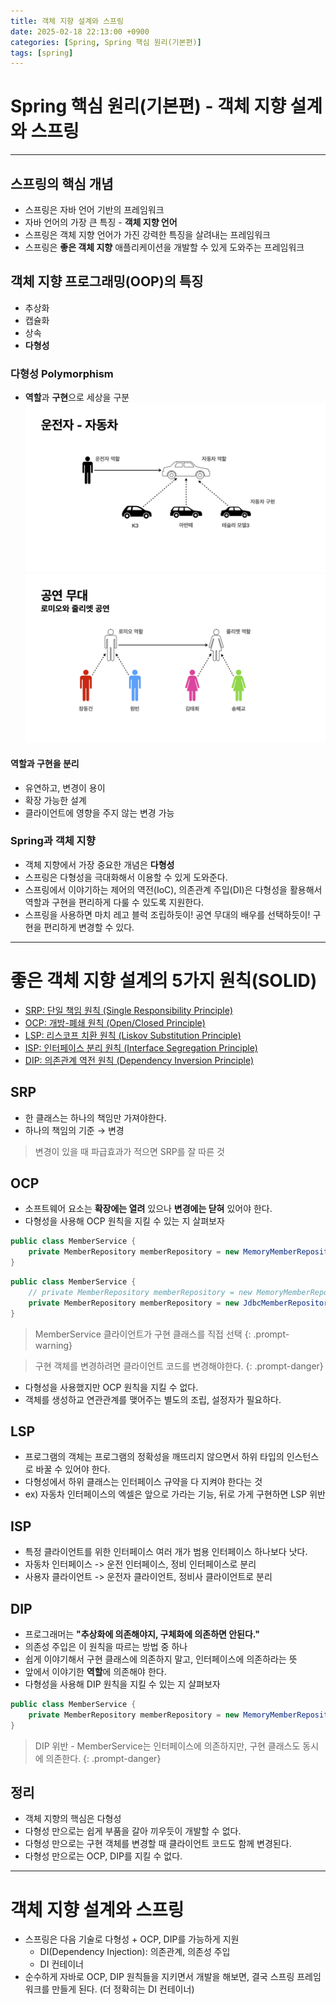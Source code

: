 ```yaml
---
title: 객체 지향 설계와 스프링
date: 2025-02-18 22:13:00 +0900
categories: [Spring, Spring 핵심 원리(기본편)]
tags: [spring]
---
```


# Spring 핵심 원리(기본편) - 객체 지향 설계와 스프링
---

## 스프링의 핵심 개념
- 스프링은 자바 언어 기반의 프레임워크
- 자바 언어의 가장 큰 특징 - __객체 지향 언어__
- 스프링은 객체 지향 언어가 가진 강력한 특징을 살려내는 프레임워크
- 스프링은 __좋은 객체 지향__ 애플리케이션을 개발할 수 있게 도와주는 프레임워크

## 객체 지향 프로그래밍(OOP)의 특징
- 추상화
- 캡슐화
- 상속
- __다형성__

### 다형성 Polymorphism
- **역할**과 **구현**으로 세상을 구분
![](/assets/img/posts/객체지향설계와스프링1.jpg)
![](/assets/img/posts/객체지향설계와스프링2.jpg)

#### 역할과 구현을 분리
- 유연하고, 변경이 용이
- 확장 가능한 설계
- 클라이언트에 영향을 주지 않는 변경 가능

### Spring과 객체 지향
- 객체 지향에서 가장 중요한 개념은 __다형성__
- 스프링은 다형성을 극대화해서 이용할 수 있게 도와준다.
- 스프링에서 이야기하는 제어의 역전(IoC), 의존관계 주입(DI)은 다형성을 활용해서 역할과 구현을 편리하게 다룰 수 있도록 지원한다.
- 스프링을 사용하면 마치 레고 블럭 조립하듯이! 공연 무대의 배우를 선택하듯이! 구현을 편리하게 변경할 수 있다.

---

# 좋은 객체 지향 설계의 5가지 원칙(SOLID)
- [SRP: 단일 책임 원칙 (Single Responsibility Principle)](#srp)
- [OCP: 개방-폐쇄 원칙 (Open/Closed Principle)](#ocp)
- [LSP: 리스코프 치환 원칙 (Liskov Substitution Principle)](#lsp)
- [ISP: 인터페이스 분리 원칙 (Interface Segregation Principle)](#isp)
- [DIP: 의존관계 역전 원칙 (Dependency Inversion Principle)](#dip)

## SRP
- 한 클래스는 하나의 책임만 가져야한다.
- 하나의 책임의 기준 → 변경
> 변경이 있을 때 파급효과가 적으면 SRP를 잘 따른 것

## OCP
- 소프트웨어 요소는 **확장에는 열려** 있으나 **변경에는 닫혀** 있어야 한다.
- 다형성을 사용해 OCP 원칙을 지킬 수 있는 지 살펴보자

```java
public class MemberService {
    private MemberRepository memberRepository = new MemoryMemberRepository();
}
```

```java
public class MemberService {
    // private MemberRepository memberRepository = new MemoryMemberRepository();
    private MemberRepository memberRepository = new JdbcMemberRepository();
}
```
> MemberService 클라이언트가 구현 클래스를 직접 선택
{: .prompt-warning}

> 구현 객체를 변경하려면 클라이언트 코드를 변경해야한다.
{: .prompt-danger}

- 다형성을 사용했지만 OCP 원칙을 지킬 수 없다.
- 객체를 생성하교 연관관계를 맺어주는 별도의 조립, 설정자가 필요하다.

## LSP
- 프로그램의 객체는 프로그램의 정확성을 깨뜨리지 않으면서 하위 타입의 인스턴스로 바꿀 수 있어야 한다.
- 다형성에서 하위 클래스는 인터페이스 규약을 다 지켜야 한다는 것
- ex) 자동차 인터페이스의 엑셀은 앞으로 가라는 기능, 뒤로 가게 구현하면 LSP 위반

## ISP
- 특정 클라이언트를 위한 인터페이스 여러 개가 범용 인터페이스 하나보다 낫다.
- 자동차 인터페이스 -> 운전 인터페이스, 정비 인터페이스로 분리
- 사용자 클라이언트 -> 운전자 클라이언트, 정비사 클라이언트로 분리

## DIP
- 프로그래머는 **"추상화에 의존해야지, 구체화에 의존하면 안된다."**
- 의존성 주입은 이 원칙을 따르는 방법 중 하나
- 쉽게 이야기해서 구현 클래스에 의존하지 말고, 인터페이스에 의존하라는 뜻
- 앞에서 이야기한 **역할**에 의존해야 한다.
- 다형성을 사용해 DIP 원칙을 지킬 수 있는 지 살펴보자

```java
public class MemberService {
    private MemberRepository memberRepository = new MemoryMemberRepository();
}
```

> DIP 위반 - MemberService는 인터페이스에 의존하지만, 구현 클래스도 동시에 의존한다.
{: .prompt-danger}

## 정리
- 객체 지향의 핵심은 다형성
- 다형성 만으로는 쉽게 부품을 갈아 끼우듯이 개발할 수 없다.
- 다형성 만으로는 구현 객체를 변경할 때 클라이언트 코드도 함께 변경된다.
- 다형성 만으로는 OCP, DIP를 지킬 수 없다.

---

# 객체 지향 설계와 스프링
- 스프링은 다음 기술로 다형성 + OCP, DIP를 가능하게 지원
    - DI(Dependency Injection): 의존관계, 의존성 주입
    - DI 컨테이너
- 순수하게 자바로 OCP, DIP 원칙들을 지키면서 개발을 해보면, 결국 스프링 프레임워크를 만들게 된다. (더 정확히는 DI 컨테이너)